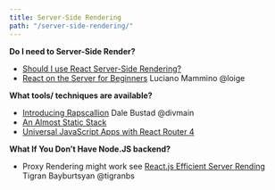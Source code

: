 ```yaml
---
title: Server-Side Rendering
path: "/server-side-rendering/"
---
```


**Do I need to Server-Side Render?**
* [Should I use React Server-Side Rendering?](http://andrewhfarmer.com/server-side-render/)
* [React on the Server for Beginners](https://scotch.io/tutorials/react-on-the-server-for-beginners-build-a-universal-react-and-node-app) Luciano Mammino @loige

**What tools/ techniques are available?**
* [Introducing Rapscallion](http://formidable.com/blog/2017/introducing-rapscallion) Dale Bustad @divmain
* [An Almost Static Stack](https://medium.com/superhighfives/an-almost-static-stack-6df0a2791319#.5rxxv08jm)
* [Universal JavaScript Apps with React Router 4](https://ebaytech.berlin/universal-web-apps-with-react-router-4-15002bb30ccb#.2nipnade6)

**What If You Don’t Have Node.JS backend?**
* Proxy Rendering might work see [React.js Efficient Server Rending](https://medium.com/@tigranbs/react-js-efficient-server-rending-5dcb2a0ae14a#.v6cmaof4e) Tigran Bayburtsyan @tigranbs
